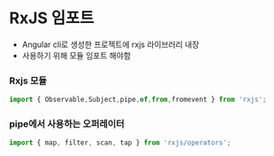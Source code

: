 # RxJS 임포트
- Angular cli로 생성한 프로젝트에 rxjs 라이브러리 내장
- 사용하기 위해 모듈 임포트 해야함

### Rxjs 모듈
```javascript
import { Observable,Subject,pipe,of,from,fromevent } from 'rxjs';
```

### pipe에서 사용하는 오퍼레이터
```javascript
import { map, filter, scan, tap } from 'rxjs/operators';
```